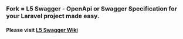 ### Fork = L5 Swagger - OpenApi or Swagger Specification for your Laravel project made easy.
#### Please visit [L5 Swagger Wiki](https://github.com/DarkaOnLine/L5-Swagger/wiki)
